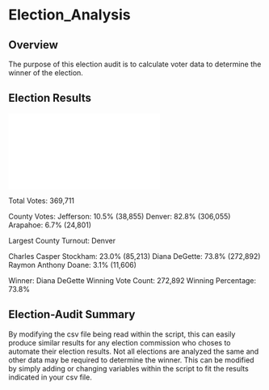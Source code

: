 # Election_Analysis

## Overview
The purpose of this election audit is to calculate voter data to determine the winner of the election.

## Election Results
![Election Results](analysis/election_analysis.txt)

Total Votes: 369,711

County Votes:
Jefferson: 10.5% (38,855)
Denver: 82.8% (306,055)
Arapahoe: 6.7% (24,801)

Largest County Turnout: Denver

Charles Casper Stockham: 23.0% (85,213)
Diana DeGette: 73.8% (272,892)
Raymon Anthony Doane: 3.1% (11,606)

Winner: Diana DeGette
Winning Vote Count: 272,892
Winning Percentage: 73.8%

## Election-Audit Summary
By modifying the csv file being read within the script, this can easily produce similar results for any election commission who choses to automate their election results. Not all elections are analyzed the same and other data may be required to determine the winner. This can be modified by simply adding or changing variables within the script to fit the results indicated in your csv file.
